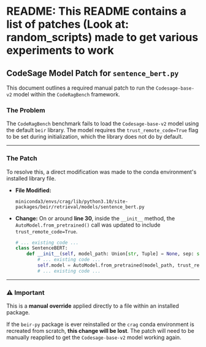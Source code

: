 # README: This README contains a list of patches (Look at: random_scripts) made to get various experiments to work

## CodeSage Model Patch for `sentence_bert.py`

This document outlines a required manual patch to run the `Codesage-base-v2` model within the `CodeRagBench` framework.

### The Problem

The `CodeRagBench` benchmark fails to load the `Codesage-base-v2` model using the default `beir` library. The model requires the `trust_remote_code=True` flag to be set during initialization, which the library does not do by default.

---

### The Patch

To resolve this, a direct modification was made to the conda environment's installed library file.

* **File Modified:**
    ```
    miniconda3/envs/crag/lib/python3.10/site-packages/beir/retrieval/models/sentence_bert.py
    ```
* **Change:**
    On or around **line 30**, inside the `__init__` method, the `AutoModel.from_pretrained()` call was updated to include `trust_remote_code=True`.

    ```python
    # ... existing code ...
    class SentenceBERT:
        def __init__(self, model_path: Union[str, Tuple] = None, sep: str = " ", **kwargs):
            # ... existing code ...
            self.model = AutoModel.from_pretrained(model_path, trust_remote_code=True) # <--- CHANGE APPLIED HERE
            # ... existing code ...
    ```

---

### ⚠️ Important

This is a **manual override** applied directly to a file within an installed package.

If the `beir-py` package is ever reinstalled or the `crag` conda environment is recreated from scratch, **this change will be lost**. The patch will need to be manually reapplied to get the `Codesage-base-v2` model working again.